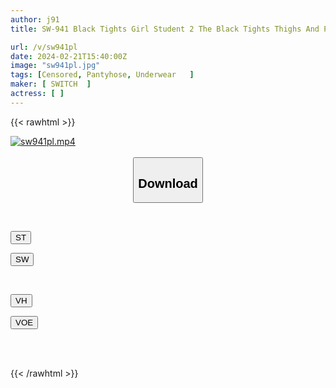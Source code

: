 ```yaml
---
author: j91
title: SW-941 Black Tights Girl Student 2 The Black Tights Thighs And Panty Shots Of The Girl In Class! Her Round Black Tights Ass Makes Me Erect! Girls Can Also See It And Have Sex With Their Slimy Pussies!

url: /v/sw941pl
date: 2024-02-21T15:40:00Z
image: "sw941pl.jpg"
tags: [Censored, Pantyhose, Underwear	]
maker: [ SWITCH  ]
actress: [ ]
---
```



{{< rawhtml >}}

<div class="video" data-videoid="02jWJeKqaVsbqM0">
    <a href="javascript:;">
        <img src="/v/sw941pl/sw941pl.jpg" width="WIDTH" height="HEIGHT" alt="sw941pl.mp4" loading="lazy">
    </a>
</div>

<script type="text/javascript" src="https://j91.asia/asset/on-demand-st.js"></script>

<br>
  <link rel="stylesheet" href="https://j91.asia/asset/bs5.css">
  
  <center>
  <button class="btn btn-primary" type="button" data-bs-toggle="collapse" data-bs-target=".multi-collapse" aria-expanded="false" aria-controls="multiCollapseExample1 multiCollapseExample2"><h2>Download</h2></button></center>
</p>
<div class="row">
  <div class="col">
    <div class="collapse multi-collapse" id="multiCollapseExample1">
      <div class="card card-body">
	      	      <br>
<div class="buttons">  
<p><a href="https://streamtape.to/v/02jWJeKqaVsbqM0" target="_blank"><button class="btn-hover color-3"><i class="fa fa-download"></i> ST</button></a></p>
<p><a href="https://cdnwish.com/dl274sa2q7ib" target="_blank"><button class="btn-hover color-2"><i class="fa fa-download"></i> SW</button></a></p></div>
    </div>
  </div>
</div>
  <div class="col">
    <div class="collapse multi-collapse" id="multiCollapseExample2">
      <div class="card card-body">
	      <br>
<div class="buttons">
<p><a href="https://vidhidepro.com/f/ic923w3ippi8"><button class="btn-hover color-9"><i class="fa fa-download"></i> VH</button></a></p>
<p><a href="https://voe.sx/py6zxmivrcnk"><button class="btn-hover color-8"><i class="fa fa-download"></i> VOE</button></a></p></div>
<br><br>
      </div>
    </div>
  </div>
</div>

{{< /rawhtml >}}